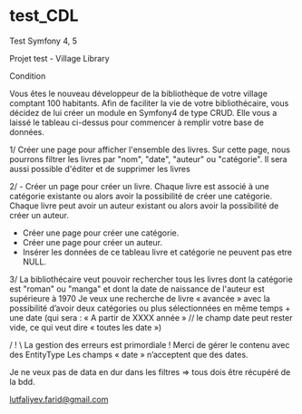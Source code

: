 # test_CDL
Test Symfony 4, 5

Projet test - Village Library

Condition

Vous êtes le nouveau développeur de la bibliothèque de votre village comptant 100 habitants. Afin
de faciliter la vie de votre bibliothécaire, vous décidez de lui créer un module en Symfony4 de type
CRUD. Elle vous a laissé le tableau ci-dessus pour commencer à remplir votre base de données.

1/ Créer une page pour afficher l'ensemble des livres.
Sur cette page, nous pourrons filtrer les livres par "nom", "date", "auteur" ou "catégorie".
Il sera aussi possible d'éditer et de supprimer les livres

2/ - Créer un page pour créer un livre.
Chaque livre est associé à une catégorie existante ou alors avoir la possibilité de créer une
catégorie.
Chaque livre peut avoir un auteur existant ou alors avoir la possibilité de créer un auteur.
- Créer une page pour créer une catégorie.
- Créer une page pour créer un auteur.
- Insérer les données de ce tableau
livre et catégorie ne peuvent pas etre NULL.

3/ La bibliothécaire veut pouvoir rechercher tous les livres dont la catégorie est "roman" ou
"manga" et dont la date de naissance de l'auteur est supérieure à 1970
Je veux une recherche de livre « avancée » avec la possibilité d’avoir deux catégories ou plus
sélectionnées en même temps + une date (qui sera : « A partir de XXXX année » // le champ
date peut rester vide, ce qui veut dire « toutes les date »)

/ ! \ La gestion des erreurs est primordiale !
Merci de gérer le contenu avec des EntityType
Les champs « date » n’acceptent que des dates.

Je ne veux pas de data en dur dans les filtres => tous dois être récupéré de la bdd.

lutfaliyev.farid@gmail.com
